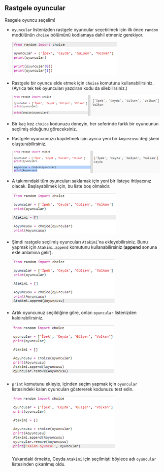 ## Rastgele oyuncular

Rasgele oyuncu seçelim!

+ `oyuncular` listenizden rastgele oyuncular seçebilmek için ilk önce `random` modülünün `choise` bölümünü kodlamaya dahil etmeniz gerekiyor.
    
    ![ekran görüntüsü](images/team-import-random.png)

+ Rastgele bir oyuncu elde etmek için `choise` komutunu kullanabilirsiniz. (Ayrıca tek tek oyuncuları yazdıran kodu da silebilirsiniz.)
    
    ![ekran görüntüsü](images/team-random-player.png)

+ Bir kaç kez `choice` kodunuzu deneyin, her seferinde farklı bir oyuncunun seçilmiş olduğunu göreceksiniz.

+ Rastgele oyuncunuzu kaydetmek için ayrıca yeni bir `Aoyuncusu` değişkeni oluşturabilirsiniz.
    
    ![ekran görüntüsü](images/team-random-playerA.png)

+ A takımındaki tüm oyuncuları saklamak için yeni bir listeye ihtiyacınız olacak. Başlayabilmek için, bu liste boş olmalıdır.
    
    ![ekran görüntüsü](images/team-teamA.png)

+ Şimdi rastgele seçilmiş oyuncuları `Atakimi`'na ekleyebilirsiniz. Bunu yapmak için `Atakimi.append` komutunu kullanabilirsiniz (**append** sonuna ekle anlamına gelir).
    
    ![ekran görüntüsü](images/team-teamA-add.png)

+ Artık oyuncunuz seçildiğine göre, onları `oyuncular` listenizden kaldırabilirsiniz.
    
    ![ekran görüntüsü](images/team-players-remove.png)

+ `print` komutunu ekleyip, içinden seçim yapmak için `oyuncular` listesindeki kalan oyuncuları göstererek kodunuzu test edin.
    
    ![ekran görüntüsü](images/team-players-remove-test.png)
    
    Yukarıdaki örnekte, Ceyda `Atakimi` için seçilmişti böylece adı `oyuncular` listesinden çıkarılmış oldu.
